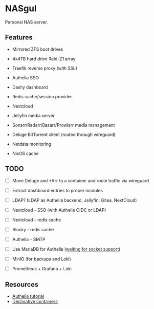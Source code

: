 # NASgul

Personal NAS server.

## Features

- Mirrored ZFS boot drives

- 4x4TB hard drive Raid-Z1 array

- Traefik reverse proxy (with SSL)

- Authelia SSO

- Dashy dashboard

- Redis cache/session provider

- Nextcloud

- Jellyfin media server

- Sonarr/Radarr/Bazarr/Prowlarr media management

- Deluge BitTorrent client (routed through wireguard)

- Netdata monitoring

- NixOS cache

## TODO

- [ ] Move Deluge and *Arr to a container and route traffic via wireguard

- [ ] Extract dashboard entries to proper modules

- [ ] LDAP? (LDAP as Authelia backend, Jellyfin, Gitea, NextCloud)

- [ ] Nextcloud - SSO (with Authelia OIDC or LDAP)

- [ ] Nextcloud - redis cache

- [ ] Blocky - redis cache

- [ ] Authelia - SMTP

- [ ] Use MariaDB for Authelia
([waiting for socket support](https://github.com/authelia/authelia/pull/3531))

- [ ] MinIO (for backups and Loki)

- [ ] Prometheus + Grafana + Loki

## Resources

- [Authelia tutorial](https://www.smarthomebeginner.com/docker-authelia-tutorial/)
- [Declarative containers](https://blog.beardhatcode.be/2020/12/Declarative-Nixos-Containers.html)
